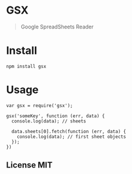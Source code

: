 # GSX

> Google SpreadSheets Reader

# Install

```shell
npm install gsx
```

# Usage

```
var gsx = require('gsx');

gsx('someKey', function (err, data) {
  console.log(data); // sheets

  data.sheets[0].fetch(function (err, data) {
    console.log(data); // first sheet objects
  });
})
```

## License MIT
